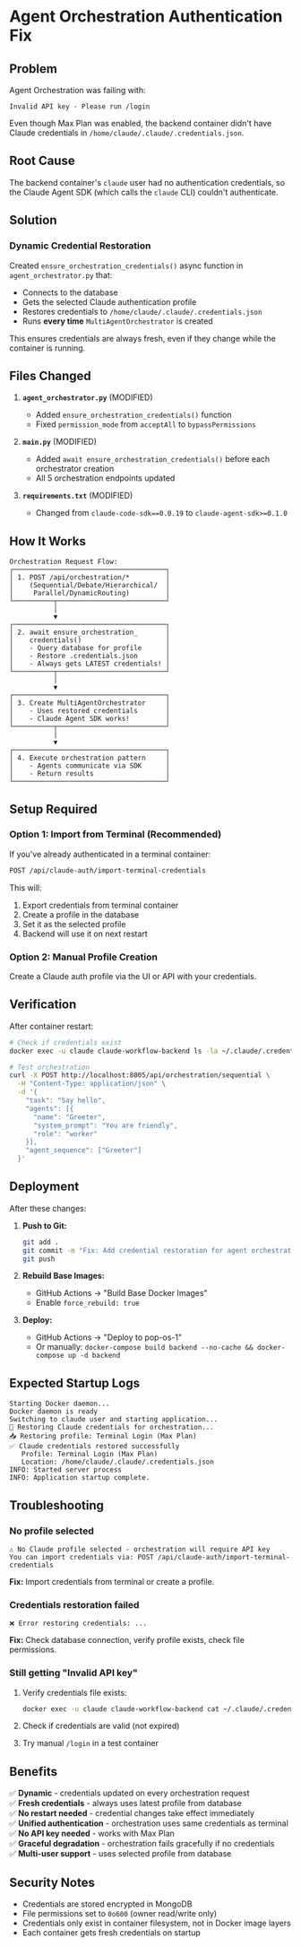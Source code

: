 # Agent Orchestration Authentication Fix

## Problem

Agent Orchestration was failing with:
```
Invalid API key · Please run /login
```

Even though Max Plan was enabled, the backend container didn't have Claude credentials in `/home/claude/.claude/.credentials.json`.

## Root Cause

The backend container's `claude` user had no authentication credentials, so the Claude Agent SDK (which calls the `claude` CLI) couldn't authenticate.

## Solution

### Dynamic Credential Restoration

Created `ensure_orchestration_credentials()` async function in `agent_orchestrator.py` that:
- Connects to the database
- Gets the selected Claude authentication profile
- Restores credentials to `/home/claude/.claude/.credentials.json`
- Runs **every time** `MultiAgentOrchestrator` is created

This ensures credentials are always fresh, even if they change while the container is running.

## Files Changed

1. **`agent_orchestrator.py`** (MODIFIED)
   - Added `ensure_orchestration_credentials()` function
   - Fixed `permission_mode` from `acceptAll` to `bypassPermissions`
   
2. **`main.py`** (MODIFIED)
   - Added `await ensure_orchestration_credentials()` before each orchestrator creation
   - All 5 orchestration endpoints updated
   
3. **`requirements.txt`** (MODIFIED)
   - Changed from `claude-code-sdk==0.0.19` to `claude-agent-sdk>=0.1.0`

## How It Works

```
Orchestration Request Flow:
┌──────────────────────────────────────┐
│ 1. POST /api/orchestration/*         │
│    (Sequential/Debate/Hierarchical/  │
│     Parallel/DynamicRouting)         │
└──────────┬───────────────────────────┘
           │
           ▼
┌──────────────────────────────────────┐
│ 2. await ensure_orchestration_       │
│    credentials()                     │
│    - Query database for profile      │
│    - Restore .credentials.json       │
│    - Always gets LATEST credentials! │
└──────────┬───────────────────────────┘
           │
           ▼
┌──────────────────────────────────────┐
│ 3. Create MultiAgentOrchestrator     │
│    - Uses restored credentials       │
│    - Claude Agent SDK works!         │
└──────────┬───────────────────────────┘
           │
           ▼
┌──────────────────────────────────────┐
│ 4. Execute orchestration pattern     │
│    - Agents communicate via SDK      │
│    - Return results                  │
└──────────────────────────────────────┘
```

## Setup Required

### Option 1: Import from Terminal (Recommended)

If you've already authenticated in a terminal container:

```bash
POST /api/claude-auth/import-terminal-credentials
```

This will:
1. Export credentials from terminal container
2. Create a profile in the database
3. Set it as the selected profile
4. Backend will use it on next restart

### Option 2: Manual Profile Creation

Create a Claude auth profile via the UI or API with your credentials.

## Verification

After container restart:

```bash
# Check if credentials exist
docker exec -u claude claude-workflow-backend ls -la ~/.claude/.credentials.json

# Test orchestration
curl -X POST http://localhost:8005/api/orchestration/sequential \
  -H "Content-Type: application/json" \
  -d '{
    "task": "Say hello",
    "agents": [{
      "name": "Greeter",
      "system_prompt": "You are friendly",
      "role": "worker"
    }],
    "agent_sequence": ["Greeter"]
  }'
```

## Deployment

After these changes:

1. **Push to Git:**
   ```bash
   git add .
   git commit -m "Fix: Add credential restoration for agent orchestration"
   git push
   ```

2. **Rebuild Base Images:**
   - GitHub Actions → "Build Base Docker Images"
   - Enable `force_rebuild: true`

3. **Deploy:**
   - GitHub Actions → "Deploy to pop-os-1"
   - Or manually: `docker-compose build backend --no-cache && docker-compose up -d backend`

## Expected Startup Logs

```
Starting Docker daemon...
Docker daemon is ready
Switching to claude user and starting application...
🔑 Restoring Claude credentials for orchestration...
📥 Restoring profile: Terminal Login (Max Plan)
✅ Claude credentials restored successfully
   Profile: Terminal Login (Max Plan)
   Location: /home/claude/.claude/.credentials.json
INFO: Started server process
INFO: Application startup complete.
```

## Troubleshooting

### No profile selected

```
⚠️ No Claude profile selected - orchestration will require API key
You can import credentials via: POST /api/claude-auth/import-terminal-credentials
```

**Fix:** Import credentials from terminal or create a profile.

### Credentials restoration failed

```
❌ Error restoring credentials: ...
```

**Fix:** Check database connection, verify profile exists, check file permissions.

### Still getting "Invalid API key"

1. Verify credentials file exists:
   ```bash
   docker exec -u claude claude-workflow-backend cat ~/.claude/.credentials.json
   ```

2. Check if credentials are valid (not expired)

3. Try manual `/login` in a test container

## Benefits

✅ **Dynamic** - credentials updated on every orchestration request  
✅ **Fresh credentials** - always uses latest profile from database  
✅ **No restart needed** - credential changes take effect immediately  
✅ **Unified authentication** - orchestration uses same credentials as terminal  
✅ **No API key needed** - works with Max Plan  
✅ **Graceful degradation** - orchestration fails gracefully if no credentials  
✅ **Multi-user support** - uses selected profile from database  

## Security Notes

- Credentials are stored encrypted in MongoDB
- File permissions set to `0o600` (owner read/write only)
- Credentials only exist in container filesystem, not in Docker image layers
- Each container gets fresh credentials on startup

